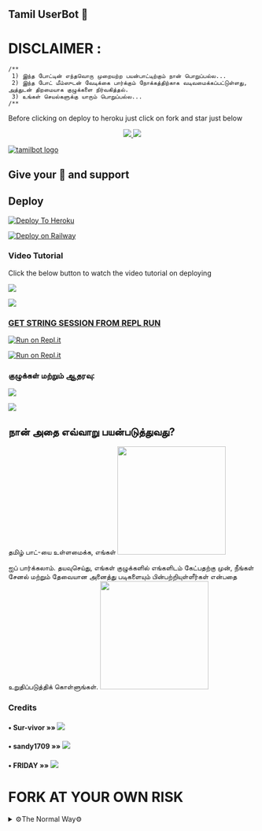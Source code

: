 ## Tamil UserBot 🤖

# DISCLAIMER :
```
/**
 1) இந்த போட்டின் எந்தவொரு முறையற்ற பயன்பாட்டிற்கும் நான் பொறுப்பல்ல...
 2) இந்த போட் மீம்ஸுடன் வேடிக்கை பார்க்கும் நோக்கத்திற்காக வடிவமைக்கப்பட்டுள்ளது,
அத்துடன் திறமையாக குழுக்களை நிர்வகித்தல்.
 3) உங்கள் செயல்களுக்கு யாரும் பொறுப்பல்ல...
/**
```

Before clicking on deploy to heroku just click on fork and star just below

<p align="center">
  <a href="https://github.com/tamilbots/tamiluserbot/fork">
    <img src="https://img.shields.io/github/forks/tamilbots/tamiluserbot?label=Fork&style=social">
    
  </a>
  <a href="https://github.com/tamilbots/tamiluserbot">
    <img src="https://img.shields.io/github/stars/tamilbots/tamiluserbot?style=social">
  </a>
</p>

[![tamilbot logo](https://telegra.ph/file/2790938cacb9aa80d478c.jpg)](https://heroku.com/deploy?template=https://github.com/tamilbots/ub)

## Give your 💙 and support 


## Deploy

[![Deploy To Heroku](https://www.herokucdn.com/deploy/button.svg)](https://dashboard.heroku.com/new?button-url=https%3A%2F%2Fgithub.com%2Ftamilbots%2Fub&template=https%3A%2F%2Fgithub.com%2Ftamilbots%2Fub)


[![Deploy on Railway](https://railway.app/button.svg)](https://railway.app/new/template?template=https%3A%2F%2Fgithub.com%2FImSaravanakrish%2Frailway&plugins=postgresql&envs=APP_ID%2CAPI_HASH%2CALIVE_NAME%2CSTRING_SESSION%2CTG_BOT_TOKEN%2CTG_BOT_USERNAME%2CCOMMAND_HAND_LER%2CENV%2CPRIVATE_GROUP_ID%2CPRIVATE_GROUP_BOT_ID%2CTZ%2CCUSTOM_PMPERMIT&optionalEnvs=ALIVE_NAME%2CCOMMAND_HAND_LER%2CENV%2CCUSTOM_PMPERMIT&APP_IDDesc=https%3A%2F%2Fmy.telegram.org+%E0%AE%87%E0%AE%B0%E0%AF%81%E0%AE%A8%E0%AF%8D%E0%AE%A4%E0%AF%81+%E0%AE%AA%E0%AF%86%E0%AE%B1%E0%AF%81%E0%AE%99%E0%AF%8D%E0%AE%95%E0%AE%B3%E0%AF%8D&API_HASHDesc=https%3A%2F%2Fmy.telegram.org+%E0%AE%87%E0%AE%B0%E0%AF%81%E0%AE%A8%E0%AF%8D%E0%AE%A4%E0%AF%81+%E0%AE%AA%E0%AF%86%E0%AE%B1%E0%AF%81%E0%AE%99%E0%AF%8D%E0%AE%95%E0%AE%B3%E0%AF%8D&ALIVE_NAMEDesc=%E0%AE%89%E0%AE%99%E0%AF%8D%E0%AE%95%E0%AE%B3%E0%AF%8D+Telegram+Account+%E0%AE%AA%E0%AF%86%E0%AE%AF%E0%AE%B0%E0%AF%88+%E0%AE%AA%E0%AE%A4%E0%AE%BF%E0%AE%B5%E0%AE%BF%E0%AE%9F%E0%AE%B5%E0%AF%81%E0%AE%AE%E0%AF%8D&STRING_SESSIONDesc=generate_string_session.py+Or+https%3A%2F%2Freplit.com%2F%40Ivetri%2FTamilBots%23main.py+%E0%AE%AA%E0%AE%AF%E0%AE%A9%E0%AF%8D%E0%AE%AA%E0%AE%9F%E0%AF%81%E0%AE%A4%E0%AF%8D%E0%AE%A4%E0%AE%BF+%E0%AE%89%E0%AE%B0%E0%AF%81%E0%AE%B5%E0%AE%BE%E0%AE%95%E0%AF%8D%E0%AE%95%E0%AE%B5%E0%AF%81%E0%AE%AE%E0%AF%8D&TG_BOT_TOKENDesc=inline+buttons+%E0%AE%89%E0%AE%B0%E0%AF%81%E0%AE%B5%E0%AE%BE%E0%AE%95%E0%AF%8D%E0%AE%95+%E0%AE%A4%E0%AF%87%E0%AE%B5%E0%AF%88.%5BBotFather%5D%28http%3A%2F%2Ftelegram.dog%2FBotFather%29+%E0%AE%87%E0%AE%B2%E0%AF%8D+%E0%AE%92%E0%AE%B0%E0%AF%81+%E0%AE%AA%E0%AF%8B%E0%AE%9F%E0%AF%8D+%E0%AE%9A%E0%AF%86%E0%AE%AF%E0%AF%8D%E0%AE%AF%E0%AF%81%E0%AE%99%E0%AF%8D%E0%AE%95%E0%AE%B3%E0%AF%8D.%E0%AE%89%E0%AE%99%E0%AF%8D%E0%AE%95%E0%AE%B3%E0%AF%8D+%E0%AE%AA%E0%AF%8B%E0%AE%9F%E0%AF%8D%E0%AE%9F%E0%AE%BF%E0%AE%A9%E0%AF%8D+Token-%E0%AE%90+%E0%AE%AA%E0%AF%86%E0%AE%B1%E0%AF%81%E0%AE%99%E0%AF%8D%E0%AE%95%E0%AE%B3%E0%AF%8D&TG_BOT_USERNAMEDesc=inline+buttons+%E0%AE%89%E0%AE%B0%E0%AF%81%E0%AE%B5%E0%AE%BE%E0%AE%95%E0%AF%8D%E0%AE%95+%E0%AE%A4%E0%AF%87%E0%AE%B5%E0%AF%88.%5BBotFather%5D%28http%3A%2F%2Ftelegram.dog%2FBotFather%29+%E0%AE%87%E0%AE%B2%E0%AF%8D+%E0%AE%92%E0%AE%B0%E0%AF%81+%E0%AE%AA%E0%AF%8B%E0%AE%9F%E0%AF%8D+%E0%AE%9A%E0%AF%86%E0%AE%AF%E0%AF%8D%E0%AE%AF%E0%AF%81%E0%AE%99%E0%AF%8D%E0%AE%95%E0%AE%B3%E0%AF%8D.%E0%AE%89%E0%AE%99%E0%AF%8D%E0%AE%95%E0%AE%B3%E0%AF%8D+%E0%AE%AA%E0%AF%8B%E0%AE%9F%E0%AF%8D%E0%AE%9F%E0%AE%BF%E0%AE%A9%E0%AF%8D+UserName-%E0%AE%90+%E0%AE%AA%E0%AF%86%E0%AE%B1%E0%AF%81%E0%AE%99%E0%AF%8D%E0%AE%95%E0%AE%B3%E0%AF%8D&COMMAND_HAND_LERDesc=Set+this+one+with+only+one+the+symbol+to+use+it+before+your+command+to+run+like+.+%2C+%27+%60%22%2C&PRIVATE_GROUP_IDDesc=Pm+Permit+%E0%AE%B5%E0%AF%87%E0%AE%B2%E0%AF%88+%E0%AE%9A%E0%AF%86%E0%AE%AF%E0%AF%8D%E0%AE%AF+%E0%AE%A4%E0%AF%87%E0%AE%B5%E0%AF%88.+Private+Group+I%27d+-%E0%AE%90+%E0%AE%87%E0%AE%9F%E0%AE%B5%E0%AF%81%E0%AE%AE%E0%AF%8D.+id+must+start+with+-100.+Ask+%40TamilSupport&PRIVATE_GROUP_BOT_IDDesc=Pm+Permit+%E0%AE%B5%E0%AF%87%E0%AE%B2%E0%AF%88+%E0%AE%9A%E0%AF%86%E0%AE%AF%E0%AF%8D%E0%AE%AF+%E0%AE%A4%E0%AF%87%E0%AE%B5%E0%AF%88.+Private+Group+I%27d+-%E0%AE%90+%E0%AE%87%E0%AE%9F%E0%AE%B5%E0%AF%81%E0%AE%AE%E0%AF%8D.++id+must+start+with+-100.+Ask+%40TamilSupport&TZDesc=Required+for+Correct+Time+on+autopic%2Fget+time.+Know+your+timezone+from+http%3A%2F%2Fwww.timezoneconverter.com%2Fcgi-bin%2Ffindzone.tzc&CUSTOM_PMPERMITDesc=Set+custom+pm+text+&COMMAND_HAND_LERDefault=.&TZDefault=Asia%2FKolkata&CUSTOM_PMPERMITDefault=%E0%AE%A8%E0%AE%BE%E0%AE%A9%E0%AF%8D+%E0%AE%89%E0%AE%99%E0%AF%8D%E0%AE%95%E0%AE%B3%E0%AF%88%E0%AE%AA%E0%AF%8D+%E0%AE%AA%E0%AF%8B%E0%AE%B2%E0%AE%B2%E0%AF%8D%E0%AE%B2%E0%AE%BE%E0%AE%AE%E0%AE%B2%E0%AF%8D+%E0%AE%92%E0%AE%B0%E0%AF%81+Busy-%E0%AE%AF%E0%AE%BE%E0%AE%A9+%E0%AE%AE%E0%AE%A9%E0%AE%BF%E0%AE%A4%E0%AE%B0%E0%AF%8D%21%F0%9F%98%81)

### Video Tutorial

Click the below button to watch the video tutorial on deploying

<a href="https://youtu.be/fqhCz-eRkgA"><img src="https://img.shields.io/badge/How%20To%20Deploy-blue.svg?logo=Youtube"></a>


<a href="https://youtu.be/fqhCz-eRkgA"><img src="https://img.shields.io/youtube/views/fqhCz-eRkgA?style=social">
    
    
###  GET STRING SESSION FROM REPL RUN

 [![Run on Repl.it](https://camo.githubusercontent.com/05149b448485553c6f14f6430a45c12dcc79ed3c/68747470733a2f2f7265706c2e69742f62616467652f6769746875622f6a61727669733231303930342f4a6172766973)](https://generatestringsession.ivetri.repl.run/)

 [![Run on Repl.it](https://camo.githubusercontent.com/05149b448485553c6f14f6430a45c12dcc79ed3c/68747470733a2f2f7265706c2e69742f62616467652f6769746875622f6a61727669733231303930342f4a6172766973)](https://repl.it/@ImSaravanakrish/Tamilbot#main.py)

### குழுக்கள் மற்றும் ஆதரவு:

[![](https://camo.githubusercontent.com/e531cdc1dbdcb78f8ffe767875a6b6d33c43e2e0/68747470733a2f2f696d672e736869656c64732e696f2f62616467652f4a6f696e2d54656c656772616d2532304368616e6e656c2d7265642e7376673f6c6f676f3d54656c656772616d)](https://t.me/tamiluserbot)

[![](https://camo.githubusercontent.com/7b0a8bb8af0b2466dd1c38a6c1367ddee45ba266/68747470733a2f2f696d672e736869656c64732e696f2f62616467652f4a6f696e2d54656c656772616d25323047726f75702d626c75652e7376673f6c6f676f3d74656c656772616d)](https://t.me/tamilsupport)

## நான் அதை எவ்வாறு பயன்படுத்துவது?

தமிழ் பாட்-யை உள்ளமைக்க, எங்கள் <a href="https://t.me/TamilUserBot"><img src="https://img.shields.io/badge/Channel%20Support%3F-yes-green?&style=flat-square?&logo=telegram" width=220px></a></p>
  ஐப் பார்க்கலாம்.
தயவுசெய்து, எங்கள் குழுக்களில் எங்களிடம் கேட்பதற்கு முன்,
நீங்கள் சேனல் மற்றும் தேவையான அனைத்து படிகளையும் பின்பற்றியுள்ளீர்கள் என்பதை உறுதிப்படுத்திக் கொள்ளுங்கள்.
<a href="https://t.me/TamilSupport"><img src="https://img.shields.io/badge/Group%20Support%3F-yes-green?&style=flat-square?&logo=telegram" width=220px></a></p>

###  Credits
    
#### • Sur-vivor   »»  <a href="https://github.com/telebot" alt="Sur-vivor"> <img src="https://img.shields.io/badge/Survivor-4B8BBE?logo=github" /></a> 
#### • sandy1709  »»  <a href="https://github.com/sandy1709" alt="sandy1709"> <img src="https://img.shields.io/badge/sandy1709-4B8BBE?logo=github" /></a> 
#### • FRIDAY  »»  <a href="https://github.com/devsexpo/fridayuserbot" alt="friday"> <img src="https://img.shields.io/badge/Friday-4B8BBE?logo=github" /></a> 

    
# FORK AT YOUR OWN RISK

<details>
<summary>⚙️The Normal Way⚙️</summary>
<br>

### The Normal Way

Simply clone the repository and run the main file:
```sh
git clone https://github.com/ivetri/TamilBot
cd TamilBot
virtualenv -p /usr/bin/python3 venv
. ./venv/bin/activate
pip install -r requirements.txt
# <Create local_config.py with variables as given below>
python3 -m userbot
```

An example `local_config.py` file could be:

**Not All of the variables are mandatory**

__The Userbot should work by setting only the first two variables__

```python3
from heroku_config import Var

class Development(Var):
  APP_ID = 6
  API_HASH = "eb06d4abfb49dc3eeb1aeb98ae0f581e"
```


### UniBorg Configuration

The UniBorg Config is situated in `userbot/uniborgConfig.py`.

**Heroku Configuration**
Simply just leave the Config as it is.

**Local Configuration**
Fortunately there are no Mandatory vars for the UniBorg Support Config.

## Mandatory Vars

- Only two of the environment variables are mandatory.
- This is because of `telethon.errors.rpc_error_list.ApiIdPublishedFloodError`
    - `APP_ID`:   You can get this value from https://my.telegram.org
    - `API_HASH`:   You can get this value from https://my.telegram.org
- The userbot will not work without setting the mandatory vars.

</details>
